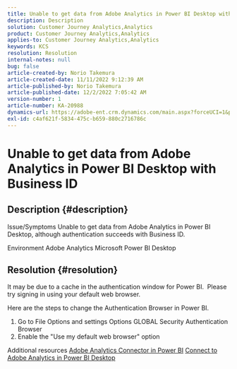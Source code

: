 ```yaml
---
title: Unable to get data from Adobe Analytics in Power BI Desktop with Business ID
description: Description
solution: Customer Journey Analytics,Analytics
product: Customer Journey Analytics,Analytics
applies-to: Customer Journey Analytics,Analytics
keywords: KCS
resolution: Resolution
internal-notes: null
bug: false
article-created-by: Norio Takemura
article-created-date: 11/11/2022 9:12:39 AM
article-published-by: Norio Takemura
article-published-date: 12/2/2022 7:05:42 AM
version-number: 1
article-number: KA-20988
dynamics-url: https://adobe-ent.crm.dynamics.com/main.aspx?forceUCI=1&pagetype=entityrecord&etn=knowledgearticle&id=53b0f3fb-a061-ed11-9561-6045bd0065f9
exl-id: c4af621f-5834-475c-b659-880c2716786c
---
```

# Unable to get data from Adobe Analytics in Power BI Desktop with Business ID

## Description {#description}


Issue/Symptoms
 Unable to get data from Adobe Analytics in Power BI Desktop, although authentication succeeds with Business ID.

Environment
 Adobe Analytics
 Microsoft Power BI Desktop


## Resolution {#resolution}


It may be due to a cache in the authentication window for Power BI.  Please try signing in using your default web browser.

Here are the steps to change the Authentication Browser in Power BI.
1. Go to File  Options and settings  Options  GLOBAL  Security  Authentication Browser
2. Enable the "Use my default web browser" option

Additional resources
[Adobe Analytics Connector in Power BI](https://experienceleague.adobe.com/docs/analytics-learn/tutorials/integrations/power-bi/adobe-analytics-connector-in-power-bi.html?lang=en)
[Connect to Adobe Analytics in Power BI Desktop](https://learn.microsoft.com/en-us/power-bi/connect-data/desktop-connect-adobe-analytics)

